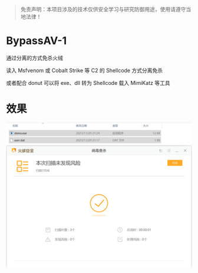 > 免责声明：本项目涉及的技术仅供安全学习与研究防御用途，使用请遵守当地法律！

# BypassAV-1
通过分离的方式免杀火绒

读入 Msfvenom 或 Cobalt Strike 等 C2 的 Shellcode 方式分离免杀

或者配合 donut 可以将 exe、dll 转为 Shellcode 载入 MimiKatz 等工具

# 效果
![Preview](https://github.com/yutianqaq/BypassAV-1/blob/main/img1.png)

